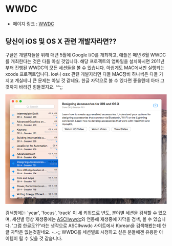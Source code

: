 # WWDC
- 페이지 링크 : [WWDC](https://github.com/insidegui/WWDC)

## 당신이 iOS 및 OS X 관련 개발자라면??
 구글은 개발자들을 위해 매년 5월에 Google I/O를 개최하고, 애플은 매년 6월 WWDC를 개최한다는 것은 다들 아실 것입니다. 해당 프로젝트의 앱파일을 설치하시면 2011년부터 진행된 WWDC의 모든 세션들을 볼 수 있습니다. 아쉽게도 MAC에서만 실행되는 xcode 프로젝트입니다. ios나 osx 관련 개발자라면 다들 MAC장비 하나씩은 다들 가지고 계실테니 큰 문제는 아닐 것 같네요. 한글 자막으로 볼 수 있다면 좋을텐데 아마 그것까지 바라긴 힘들겠지요. ^^;;

![이미지](../img/013-19.png)
 
 검색창에는 'year', 'focus', 'track' 이 세 키워드로 년도, 분야별 세션을 검색할 수 있으며, 세션별 영상 재생중에는 [ASCIIwwdc](http://asciiwwdc.com/)와 연동해 재생중에 자막을 검색, 볼 수 있습니다. '그럼 한글도??'라는 생각으로 ASCIIwwdc 사이트에서 Korean을 검색해봤는데 한글 자막은 없는것같네요. -_-;; WWDC를 세션별로 시청하고 싶은 분들에겐 유용한 아이템이 될 수 있을 것 같습니다.
